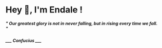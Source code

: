 <h1 title="head"> Hey 👋, I'm Endale !</h1>

**<h5><i>" Our greatest glory is not in never falling, but in rising every time we fall. "</i></h5>**

*<b>___ Confucius ___</b>*
